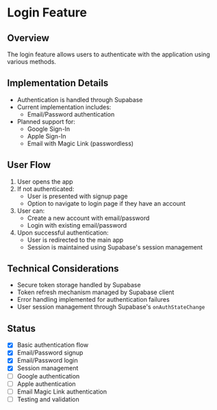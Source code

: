 # Login Feature

## Overview
The login feature allows users to authenticate with the application using various methods.

## Implementation Details
- Authentication is handled through Supabase
- Current implementation includes:
  - Email/Password authentication
- Planned support for:
  - Google Sign-In
  - Apple Sign-In
  - Email with Magic Link (passwordless)

## User Flow
1. User opens the app
2. If not authenticated:
   - User is presented with signup page
   - Option to navigate to login page if they have an account
3. User can:
   - Create a new account with email/password
   - Login with existing email/password
4. Upon successful authentication:
   - User is redirected to the main app
   - Session is maintained using Supabase's session management

## Technical Considerations
- Secure token storage handled by Supabase
- Token refresh mechanism managed by Supabase client
- Error handling implemented for authentication failures
- User session management through Supabase's `onAuthStateChange`

## Status
- [x] Basic authentication flow
- [x] Email/Password signup
- [x] Email/Password login
- [x] Session management
- [ ] Google authentication
- [ ] Apple authentication
- [ ] Email Magic Link authentication
- [ ] Testing and validation 
